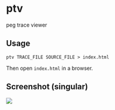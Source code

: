 # ptv

peg trace viewer

## Usage

```shell
ptv TRACE_FILE SOURCE_FILE > index.html
```

Then open `index.html` in a browser.

## Screenshot (singular)

![](https://user-images.githubusercontent.com/7998310/80549118-a8f97880-89bc-11ea-9485-463f493e272b.png)
